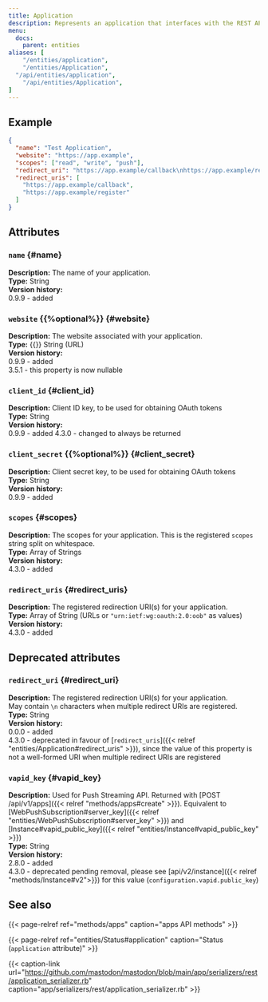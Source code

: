 ```yaml
---
title: Application
description: Represents an application that interfaces with the REST API to access accounts or post statuses.
menu:
  docs:
    parent: entities
aliases: [
	"/entities/application",
	"/entities/Application",
  "/api/entities/application",
	"/api/entities/Application",
]
---
```


## Example

```json
{
  "name": "Test Application",
  "website": "https://app.example",
  "scopes": ["read", "write", "push"],
  "redirect_uri": "https://app.example/callback\nhttps://app.example/register",
  "redirect_uris": [
    "https://app.example/callback",
    "https://app.example/register"
  ]
}
```

## Attributes

### `name` {#name}

**Description:** The name of your application.\
**Type:** String\
**Version history:**\
0.9.9 - added

### `website` {{%optional%}} {#website}

**Description:** The website associated with your application.\
**Type:** {{<nullable>}} String (URL)\
**Version history:**\
0.9.9 - added\
3.5.1 - this property is now nullable

### `client_id` {#client_id}

**Description:** Client ID key, to be used for obtaining OAuth tokens\
**Type:** String\
**Version history:**\
0.9.9 - added
4.3.0 - changed to always be returned

### `client_secret` {{%optional%}} {#client_secret}

**Description:** Client secret key, to be used for obtaining OAuth tokens\
**Type:** String\
**Version history:**\
0.9.9 - added

### `scopes` {#scopes}

**Description:** The scopes for your application. This is the registered `scopes` string split on whitespace.\
**Type:** Array of Strings\
**Version history:**\
4.3.0 - added

### `redirect_uris` {#redirect_uris}

**Description:** The registered redirection URI(s) for your application.\
**Type:** Array of String (URLs or `"urn:ietf:wg:oauth:2.0:oob"` as values)\
**Version history:**\
4.3.0 - added

## Deprecated attributes

### `redirect_uri` {#redirect_uri}

**Description:** The registered redirection URI(s) for your application.\
May contain `\n` characters when multiple redirect URIs are registered.\
**Type:** String\
**Version history:**\
0.0.0 - added\
4.3.0 - deprecated in favour of [`redirect_uris`]({{< relref "entities/Application#redirect_uris" >}}), since the value of this property is not a well-formed URI when multiple redirect URIs are registered

### `vapid_key` {#vapid_key}

**Description:** Used for Push Streaming API. Returned with [POST /api/v1/apps]({{< relref "methods/apps#create" >}}). Equivalent to [WebPushSubscription#server_key]({{< relref "entities/WebPushSubscription#server_key" >}}) and [Instance#vapid_public_key]({{< relref "entities/Instance#vapid_public_key" >}})\
**Type:** String\
**Version history:**\
2.8.0 - added\
4.3.0 - deprecated pending removal, please see [api/v2/instance]({{< relref "methods/Instance#v2">}}) for this value (`configuration.vapid.public_key`)

## See also

{{< page-relref ref="methods/apps" caption="apps API methods" >}}

{{< page-relref ref="entities/Status#application" caption="Status (`application` attribute)" >}}

{{< caption-link url="https://github.com/mastodon/mastodon/blob/main/app/serializers/rest/application_serializer.rb" caption="app/serializers/rest/application_serializer.rb" >}}
